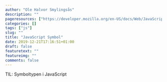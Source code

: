 ```yaml
---
author: "Ole Halvor Smylingsås"
description: ""
pageresources: ["https://developer.mozilla.org/en-US/docs/Web/JavaScript/Reference/Global_Objects/Symbol"]
categories: []
tags: ["js"]     
slug: ""
title: "JavaScript Symbol"
date: 2019-12-21T17:16:51+01:00
draft: false
featuretext: ""
featureimg: ""
comments: false
---
```


TIL: Symboltypen i JavaScript
<!--more-->